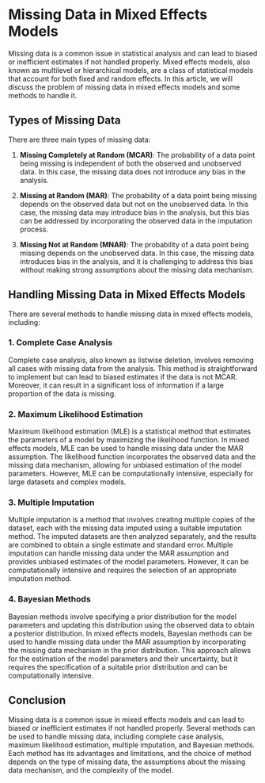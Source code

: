# Missing Data in Mixed Effects Models

Missing data is a common issue in statistical analysis and can lead to biased or inefficient estimates if not handled properly. Mixed effects models, also known as multilevel or hierarchical models, are a class of statistical models that account for both fixed and random effects. In this article, we will discuss the problem of missing data in mixed effects models and some methods to handle it.

## Types of Missing Data

There are three main types of missing data:

1. **Missing Completely at Random (MCAR)**: The probability of a data point being missing is independent of both the observed and unobserved data. In this case, the missing data does not introduce any bias in the analysis.

2. **Missing at Random (MAR)**: The probability of a data point being missing depends on the observed data but not on the unobserved data. In this case, the missing data may introduce bias in the analysis, but this bias can be addressed by incorporating the observed data in the imputation process.

3. **Missing Not at Random (MNAR)**: The probability of a data point being missing depends on the unobserved data. In this case, the missing data introduces bias in the analysis, and it is challenging to address this bias without making strong assumptions about the missing data mechanism.

## Handling Missing Data in Mixed Effects Models

There are several methods to handle missing data in mixed effects models, including:

### 1. Complete Case Analysis

Complete case analysis, also known as listwise deletion, involves removing all cases with missing data from the analysis. This method is straightforward to implement but can lead to biased estimates if the data is not MCAR. Moreover, it can result in a significant loss of information if a large proportion of the data is missing.

### 2. Maximum Likelihood Estimation

Maximum likelihood estimation (MLE) is a statistical method that estimates the parameters of a model by maximizing the likelihood function. In mixed effects models, MLE can be used to handle missing data under the MAR assumption. The likelihood function incorporates the observed data and the missing data mechanism, allowing for unbiased estimation of the model parameters. However, MLE can be computationally intensive, especially for large datasets and complex models.

### 3. Multiple Imputation

Multiple imputation is a method that involves creating multiple copies of the dataset, each with the missing data imputed using a suitable imputation method. The imputed datasets are then analyzed separately, and the results are combined to obtain a single estimate and standard error. Multiple imputation can handle missing data under the MAR assumption and provides unbiased estimates of the model parameters. However, it can be computationally intensive and requires the selection of an appropriate imputation method.

### 4. Bayesian Methods

Bayesian methods involve specifying a prior distribution for the model parameters and updating this distribution using the observed data to obtain a posterior distribution. In mixed effects models, Bayesian methods can be used to handle missing data under the MAR assumption by incorporating the missing data mechanism in the prior distribution. This approach allows for the estimation of the model parameters and their uncertainty, but it requires the specification of a suitable prior distribution and can be computationally intensive.

## Conclusion

Missing data is a common issue in mixed effects models and can lead to biased or inefficient estimates if not handled properly. Several methods can be used to handle missing data, including complete case analysis, maximum likelihood estimation, multiple imputation, and Bayesian methods. Each method has its advantages and limitations, and the choice of method depends on the type of missing data, the assumptions about the missing data mechanism, and the complexity of the model.
